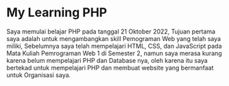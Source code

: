 # My Learning PHP

Saya memulai belajar PHP pada tanggal 21 Oktober 2022, Tujuan pertama saya adalah untuk mengambangkan skill Pemograman Web yang telah saya miliki, Sebelumnya saya telah mempelajari HTML, CSS, dan JavaScript pada Mata Kuliah Pemrograman Web 1 di Semester 2, namun saya merasa kurang karena belum mempelajari PHP dan Database nya, oleh karena itu saya bertekad untuk mempelajari PHP dan membuat website yang bermanfaat untuk Organisasi saya.